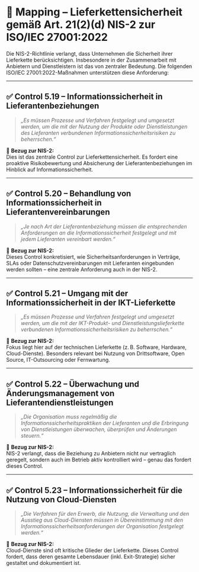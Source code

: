 # 🔗 Mapping – Lieferkettensicherheit gemäß Art. 21(2)(d) NIS-2 zur ISO/IEC 27001:2022

Die NIS-2-Richtlinie verlangt, dass Unternehmen die Sicherheit ihrer Lieferkette berücksichtigen. Insbesondere in der Zusammenarbeit mit Anbietern und Dienstleistern ist das von zentraler Bedeutung. Die folgenden ISO/IEC 27001:2022-Maßnahmen unterstützen diese Anforderung:

---

## ✅ Control 5.19 – Informationssicherheit in Lieferantenbeziehungen

> *„Es müssen Prozesse und Verfahren festgelegt und umgesetzt werden, um die mit der Nutzung der Produkte oder Dienstleistungen des Lieferanten verbundenen Informationssicherheitsrisiken zu beherrschen.“*

📌 **Bezug zur NIS-2:**  
Dies ist das zentrale Control zur Lieferkettensicherheit. Es fordert eine proaktive Risikobewertung und Absicherung der Lieferantenbeziehungen im Hinblick auf Informationssicherheit.

---

## ✅ Control 5.20 – Behandlung von Informationssicherheit in Lieferantenvereinbarungen

> *„Je nach Art der Lieferantenbeziehung müssen die entsprechenden Anforderungen an die Informationssicherheit festgelegt und mit jedem Lieferanten vereinbart werden.“*

📌 **Bezug zur NIS-2:**  
Dieses Control konkretisiert, wie Sicherheitsanforderungen in Verträge, SLAs oder Datenschutzvereinbarungen mit Lieferanten eingebunden werden sollten – eine zentrale Anforderung auch in der NIS-2.

---

## ✅ Control 5.21 – Umgang mit der Informationssicherheit in der IKT-Lieferkette

> *„Es müssen Prozesse und Verfahren festgelegt und umgesetzt werden, um die mit der IKT-Produkt- und Dienstleistungslieferkette verbundenen Informationssicherheitsrisiken zu beherrschen.“*

📌 **Bezug zur NIS-2:**  
Fokus liegt hier auf der technischen Lieferkette (z. B. Software, Hardware, Cloud-Dienste). Besonders relevant bei Nutzung von Drittsoftware, Open Source, IT-Outsourcing oder Fernwartung.

---

## ✅ Control 5.22 – Überwachung und Änderungsmanagement von Lieferantendienstleistungen

> *„Die Organisation muss regelmäßig die Informationssicherheitspraktiken der Lieferanten und die Erbringung von Dienstleistungen überwachen, überprüfen und Änderungen steuern.“*

📌 **Bezug zur NIS-2:**  
NIS-2 verlangt, dass die Beziehung zu Anbietern nicht nur vertraglich geregelt, sondern auch im Betrieb aktiv kontrolliert wird – genau das fordert dieses Control.

---

## ✅ Control 5.23 – Informationssicherheit für die Nutzung von Cloud-Diensten

> *„Die Verfahren für den Erwerb, die Nutzung, die Verwaltung und den Ausstieg aus Cloud-Diensten müssen in Übereinstimmung mit den Informationssicherheitsanforderungen der Organisation festgelegt werden.“*

📌 **Bezug zur NIS-2:**  
Cloud-Dienste sind oft kritische Glieder der Lieferkette. Dieses Control fordert, dass deren gesamte Lebensdauer (inkl. Exit-Strategie) sicher gestaltet und dokumentiert ist.


